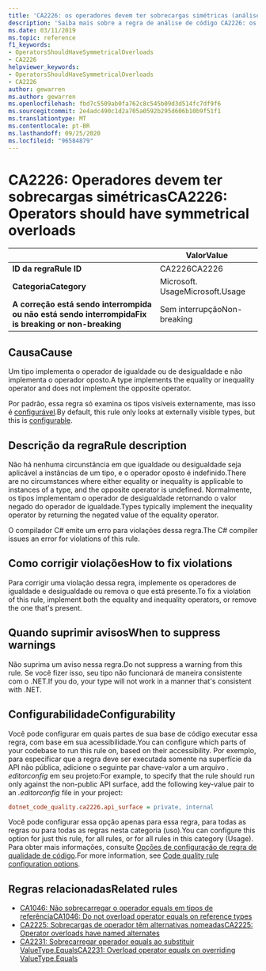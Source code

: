 ```yaml
---
title: 'CA2226: os operadores devem ter sobrecargas simétricas (análise de código)'
description: 'Saiba mais sobre a regra de análise de código CA2226: os operadores devem ter sobrecargas simétricas'
ms.date: 03/11/2019
ms.topic: reference
f1_keywords:
- OperatorsShouldHaveSymmetricalOverloads
- CA2226
helpviewer_keywords:
- OperatorsShouldHaveSymmetricalOverloads
- CA2226
author: gewarren
ms.author: gewarren
ms.openlocfilehash: fbd7c5509ab0fa762c8c545b09d3d514fc7df9f6
ms.sourcegitcommit: 2e4adc490c1d2a705a0592b295d606b10b9f51f1
ms.translationtype: MT
ms.contentlocale: pt-BR
ms.lasthandoff: 09/25/2020
ms.locfileid: "96584879"
---
```

# <a name="ca2226-operators-should-have-symmetrical-overloads"></a><span data-ttu-id="199a2-103">CA2226: Operadores devem ter sobrecargas simétricas</span><span class="sxs-lookup"><span data-stu-id="199a2-103">CA2226: Operators should have symmetrical overloads</span></span>

| | <span data-ttu-id="199a2-104">Valor</span><span class="sxs-lookup"><span data-stu-id="199a2-104">Value</span></span> |
|-|-|
| <span data-ttu-id="199a2-105">**ID da regra**</span><span class="sxs-lookup"><span data-stu-id="199a2-105">**Rule ID**</span></span> |<span data-ttu-id="199a2-106">CA2226</span><span class="sxs-lookup"><span data-stu-id="199a2-106">CA2226</span></span>|
| <span data-ttu-id="199a2-107">**Categoria**</span><span class="sxs-lookup"><span data-stu-id="199a2-107">**Category**</span></span> |<span data-ttu-id="199a2-108">Microsoft. Usage</span><span class="sxs-lookup"><span data-stu-id="199a2-108">Microsoft.Usage</span></span>|
| <span data-ttu-id="199a2-109">**A correção está sendo interrompida ou não está sendo interrompida**</span><span class="sxs-lookup"><span data-stu-id="199a2-109">**Fix is breaking or non-breaking**</span></span> |<span data-ttu-id="199a2-110">Sem interrupção</span><span class="sxs-lookup"><span data-stu-id="199a2-110">Non-breaking</span></span>|

## <a name="cause"></a><span data-ttu-id="199a2-111">Causa</span><span class="sxs-lookup"><span data-stu-id="199a2-111">Cause</span></span>

<span data-ttu-id="199a2-112">Um tipo implementa o operador de igualdade ou de desigualdade e não implementa o operador oposto.</span><span class="sxs-lookup"><span data-stu-id="199a2-112">A type implements the equality or inequality operator and does not implement the opposite operator.</span></span>

<span data-ttu-id="199a2-113">Por padrão, essa regra só examina os tipos visíveis externamente, mas isso é [configurável](#configurability).</span><span class="sxs-lookup"><span data-stu-id="199a2-113">By default, this rule only looks at externally visible types, but this is [configurable](#configurability).</span></span>

## <a name="rule-description"></a><span data-ttu-id="199a2-114">Descrição da regra</span><span class="sxs-lookup"><span data-stu-id="199a2-114">Rule description</span></span>

<span data-ttu-id="199a2-115">Não há nenhuma circunstância em que igualdade ou desigualdade seja aplicável a instâncias de um tipo, e o operador oposto é indefinido.</span><span class="sxs-lookup"><span data-stu-id="199a2-115">There are no circumstances where either equality or inequality is applicable to instances of a type, and the opposite operator is undefined.</span></span> <span data-ttu-id="199a2-116">Normalmente, os tipos implementam o operador de desigualdade retornando o valor negado do operador de igualdade.</span><span class="sxs-lookup"><span data-stu-id="199a2-116">Types typically implement the inequality operator by returning the negated value of the equality operator.</span></span>

<span data-ttu-id="199a2-117">O compilador C# emite um erro para violações dessa regra.</span><span class="sxs-lookup"><span data-stu-id="199a2-117">The C# compiler issues an error for violations of this rule.</span></span>

## <a name="how-to-fix-violations"></a><span data-ttu-id="199a2-118">Como corrigir violações</span><span class="sxs-lookup"><span data-stu-id="199a2-118">How to fix violations</span></span>

<span data-ttu-id="199a2-119">Para corrigir uma violação dessa regra, implemente os operadores de igualdade e desigualdade ou remova o que está presente.</span><span class="sxs-lookup"><span data-stu-id="199a2-119">To fix a violation of this rule, implement both the equality and inequality operators, or remove the one that's present.</span></span>

## <a name="when-to-suppress-warnings"></a><span data-ttu-id="199a2-120">Quando suprimir avisos</span><span class="sxs-lookup"><span data-stu-id="199a2-120">When to suppress warnings</span></span>

<span data-ttu-id="199a2-121">Não suprima um aviso nessa regra.</span><span class="sxs-lookup"><span data-stu-id="199a2-121">Do not suppress a warning from this rule.</span></span> <span data-ttu-id="199a2-122">Se você fizer isso, seu tipo não funcionará de maneira consistente com o .NET.</span><span class="sxs-lookup"><span data-stu-id="199a2-122">If you do, your type will not work in a manner that's consistent with .NET.</span></span>

## <a name="configurability"></a><span data-ttu-id="199a2-123">Configurabilidade</span><span class="sxs-lookup"><span data-stu-id="199a2-123">Configurability</span></span>

<span data-ttu-id="199a2-124">Você pode configurar em quais partes de sua base de código executar essa regra, com base em sua acessibilidade.</span><span class="sxs-lookup"><span data-stu-id="199a2-124">You can configure which parts of your codebase to run this rule on, based on their accessibility.</span></span> <span data-ttu-id="199a2-125">Por exemplo, para especificar que a regra deve ser executada somente na superfície da API não pública, adicione o seguinte par chave-valor a um arquivo *. editorconfig* em seu projeto:</span><span class="sxs-lookup"><span data-stu-id="199a2-125">For example, to specify that the rule should run only against the non-public API surface, add the following key-value pair to an *.editorconfig* file in your project:</span></span>

```ini
dotnet_code_quality.ca2226.api_surface = private, internal
```

<span data-ttu-id="199a2-126">Você pode configurar essa opção apenas para essa regra, para todas as regras ou para todas as regras nesta categoria (uso).</span><span class="sxs-lookup"><span data-stu-id="199a2-126">You can configure this option for just this rule, for all rules, or for all rules in this category (Usage).</span></span> <span data-ttu-id="199a2-127">Para obter mais informações, consulte [Opções de configuração de regra de qualidade de código](../code-quality-rule-options.md).</span><span class="sxs-lookup"><span data-stu-id="199a2-127">For more information, see [Code quality rule configuration options](../code-quality-rule-options.md).</span></span>

## <a name="related-rules"></a><span data-ttu-id="199a2-128">Regras relacionadas</span><span class="sxs-lookup"><span data-stu-id="199a2-128">Related rules</span></span>

- [<span data-ttu-id="199a2-129">CA1046: Não sobrecarregar o operador equals em tipos de referência</span><span class="sxs-lookup"><span data-stu-id="199a2-129">CA1046: Do not overload operator equals on reference types</span></span>](ca1046.md)
- [<span data-ttu-id="199a2-130">CA2225: Sobrecargas de operador têm alternativas nomeadas</span><span class="sxs-lookup"><span data-stu-id="199a2-130">CA2225: Operator overloads have named alternates</span></span>](ca2225.md)
- [<span data-ttu-id="199a2-131">CA2231: Sobrecarregar operador equals ao substituir ValueType.Equals</span><span class="sxs-lookup"><span data-stu-id="199a2-131">CA2231: Overload operator equals on overriding ValueType.Equals</span></span>](ca2231.md)
